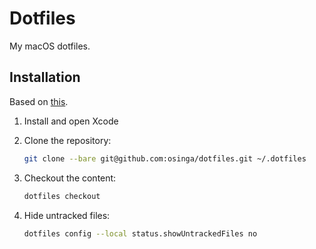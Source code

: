 # Dotfiles

My macOS dotfiles.

## Installation

Based on [this](https://developer.atlassian.com/blog/2016/02/best-way-to-store-dotfiles-git-bare-repo/ "The best way to store your dotfiles: A bare Git repository").

1. Install and open Xcode

2. Clone the repository:

   ```zsh
   git clone --bare git@github.com:osinga/dotfiles.git ~/.dotfiles
   ```

3. Checkout the content:

   ```zsh
   dotfiles checkout
   ```

4. Hide untracked files:

   ```zsh
   dotfiles config --local status.showUntrackedFiles no
   ```
